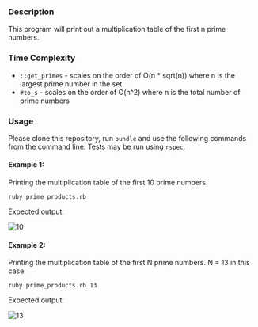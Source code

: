 ### Description

This program will print out a multiplication table of the first n prime numbers.

### Time Complexity

- `::get_primes` - scales on the order of O(n * sqrt(n)) where n is the largest prime number in the set
- `#to_s` - scales on the order of O(n^2) where n is the total number of prime numbers

### Usage

Please clone this repository, run `bundle` and use the following commands from the command line.
Tests may be run using `rspec`.

#### Example 1:

Printing the multiplication table of the first 10 prime numbers.

`ruby prime_products.rb`

Expected output:

![10](https://raw.github.com/thatkaiguy/prime-products/master/10.png)

#### Example 2:

Printing the multiplication table of the first N prime numbers. N = 13 in this case.

`ruby prime_products.rb 13`

Expected output:

![13](https://raw.github.com/thatkaiguy/prime-products/master/13.png)
